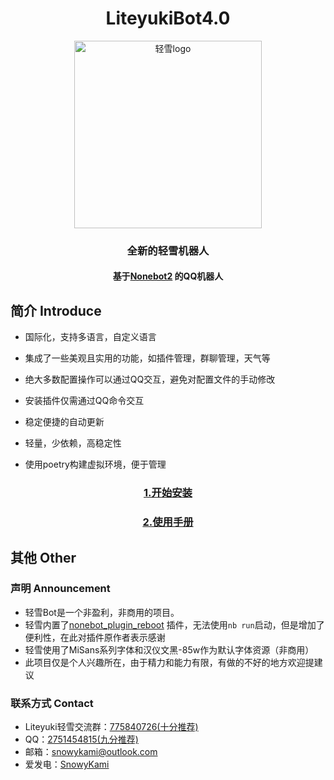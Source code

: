 <div align="center">

# LiteyukiBot4.0

<img src="https://gitee.com/snowykami/liteyuki-resource/raw/master/liteyuki_logo.png" width=300 alt="轻雪logo">

### 全新的轻雪机器人

#### 基于[Nonebot2](https://v2.nonebot.dev/) 的QQ机器人

</div>

## 简介 Introduce

- 国际化，支持多语言，自定义语言

- 集成了一些美观且实用的功能，如插件管理，群聊管理，天气等

- 绝大多数配置操作可以通过QQ交互，避免对配置文件的手动修改

- 安装插件仅需通过QQ命令交互

- 稳定便捷的自动更新

- 轻量，少依赖，高稳定性

- 使用poetry构建虚拟环境，便于管理


<div align="center">

### [1.开始安装](src/docs/install.md)

### [2.使用手册](src/docs/usage.md)

</div>


## 其他 Other
### 声明 Announcement
- 轻雪Bot是一个非盈利，非商用的项目。
- 轻雪内置了[nonebot_plugin_reboot](https://github.com/18870/nonebot-plugin-reboot) 插件，无法使用```nb run```启动，但是增加了便利性，在此对插件原作者表示感谢
- 轻雪使用了MiSans系列字体和汉仪文黑-85w作为默认字体资源（非商用）
- 此项目仅是个人兴趣所在，由于精力和能力有限，有做的不好的地方欢迎提建议
### 联系方式 Contact

- Liteyuki轻雪交流群：[775840726(十分推荐)](https://jq.qq.com/?_wv=1027&k=AkaMlHVt)
- QQ：[2751454815(九分推荐)](https://qm.qq.com/cgi-bin/qm/qr?k=3RVhi_oPP2Yq-uhb0mHW1tipHcy8S8y8&noverify=0&personal_qrcode_source=4)
- 邮箱：snowykami@outlook.com
- 爱发电：[SnowyKami](https://afdian.net/a/snowykami)

